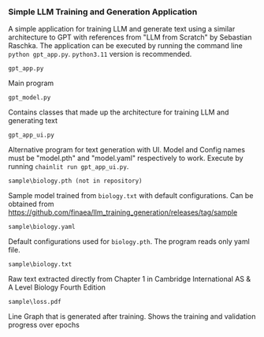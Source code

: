 ### Simple LLM Training and Generation Application

A simple application for training LLM and generate text using a similar architecture to GPT with references from "LLM from Scratch" by Sebastian Raschka. The application can be executed by running the command line `python gpt_app.py`. `python3.11` version is recommended.

`gpt_app.py`

Main program

`gpt_model.py`

Contains classes that made up the architecture for training LLM and generating text

`gpt_app_ui.py`

Alternative program for text generation with UI. Model and Config names must be "model.pth" and "model.yaml" respectively to work. Execute by running `chainlit run gpt_app_ui.py`.

`sample\biology.pth (not in repository)` 

Sample model trained from `biology.txt` with default configurations. Can be obtained from https://github.com/finaea/llm_training_generation/releases/tag/sample

`sample\biology.yaml`

Default configurations used for `biology.pth`. The program reads only yaml file.

`sample\biology.txt`

Raw text extracted directly from Chapter 1 in Cambridge International AS & A Level Biology Fourth Edition

`sample\loss.pdf`

Line Graph that is generated after training. Shows the training and validation progress over epochs
